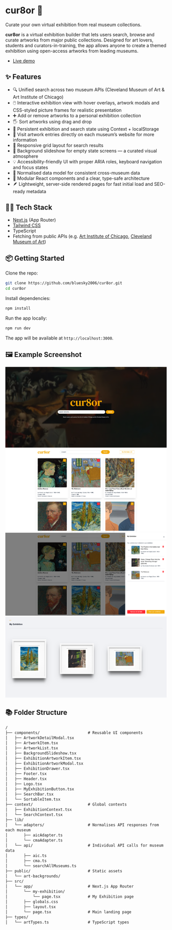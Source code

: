 # cur8or 🎨

Curate your own virtual exhibition from real museum collections.

**cur8or** is a virtual exhibition builder that lets users search, browse and curate artworks from major public collections. Designed for art lovers, students and curators-in-training, the app allows anyone to create a themed exhibition using open-access artworks from leading museums.

- [Live demo](cur8or.vercel.app)

## ✨ Features

- 🔍 Unified search across two museum APIs (Cleveland Museum of Art & Art Institute of Chicago)
- 🖱️ Interactive exhibition view with hover overlays, artwork modals and CSS-styled picture frames for realistic presentation
- ➕ Add or remove artworks to a personal exhibition collection
- 🖐️ Sort artworks using drag and drop
- 💾 Persistent exhibition and search state using Context + localStorage
- 🔗 Visit artwork entries directly on each museum’s website for more information
- 🎨 Responsive grid layout for search results
- 🌙 Background slideshow for empty state screens — a curated visual atmosphere
- 💡 Accessibility-friendly UI with proper ARIA roles, keyboard navigation and focus states
- 🧠 Normalised data model for consistent cross-museum data
- 🧩 Modular React components and a clear, type-safe architecture
- 🪶 Lightweight, server-side rendered pages for fast initial load and SEO-ready metadata

## 🧑‍💻 Tech Stack

- [Next.js](https://nextjs.org/) (App Router)
- [Tailwind CSS](https://tailwindcss.com/)
- TypeScript
- Fetching from public APIs (e.g. [Art Institute of Chicago](https://api.artic.edu/docs/), [Cleveland Museum of Art](https://openaccess-api.clevelandart.org/))

## 📦 Getting Started

Clone the repo:

```bash
git clone https://github.com/bluesky2006/cur8or.git
cd cur8or
```

Install dependencies:

```bash
npm install
```

Run the app locally:

```bash
npm run dev
```

The app will be available at `http://localhost:3000`.

## 🖼️ Example Screenshot

![cur8or landing page](public/example-screenshot-1.png)
![cur8or search results](public/example-screenshot-2.png)
![cur8or search results and My Exhibition slide-out drawer](public/example-screenshot-3.png)
![cur8or My Exhibition page](public/example-screenshot-4.png)

## 📚 Folder Structure

```
/
├── components/                     # Reusable UI components
│   ├── ArtworkDetailModal.tsx
│   ├── ArtworkItem.tsx
│   ├── ArtworkList.tsx
│   ├── BackgroundSlideshow.tsx
│   ├── ExhibitionArtworkItem.tsx
│   ├── ExhibitionArtworkModal.tsx
│   ├── ExhibitionDrawer.tsx
│   ├── Footer.tsx
│   ├── Header.tsx
│   ├── Logo.tsx
│   ├── MyExhibitionButton.tsx
│   ├── SearchBar.tsx
│   └── SortableItem.tsx
├── context/                        # Global contexts
│   ├── ExhibitionContext.tsx
│   └── SearchContext.tsx
├── lib/
│   └── adapters/                   # Normalises API responses from each museum
│       ├── aicAdapter.ts
│       └── cmaAdapter.ts
│   └── api/                        # Individual API calls for museum data
│       ├── aic.ts
│       ├── cma.ts
│       └── searchAllMuseums.ts
├── public/                         # Static assets
│   └── art-backgrounds/
├── src/
│   └── app/                        # Next.js App Router
│       └── my-exhibition/
│           └── page.tsx            # My Exhibition page
│       ├── globals.css
│       ├── layout.tsx
│       └── page.tsx                # Main landing page
├── types/
│   └── artTypes.ts                 # TypeScript types
```
